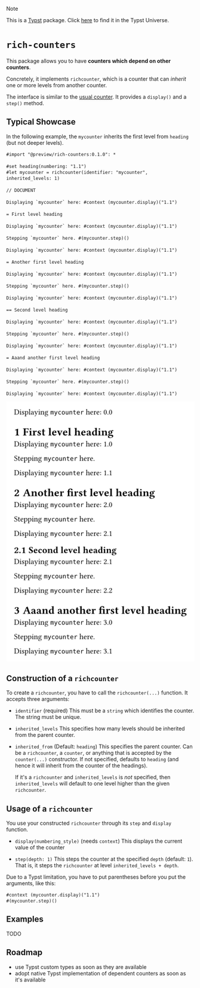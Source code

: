 > [!NOTE]
> This is a [Typst](https://typst.app/) package. Click [here](https://typst.app/universe/package/rich-counters/) to find it in the Typst Universe.

# `rich-counters`

This package allows you to have **counters which depend on other counters**.

Concretely, it implements `richcounter`, which is a counter that can _inherit_ one or more levels from another counter.

The interface is similar to the [usual counter](https://typst.app/docs/reference/introspection/counter/).
It provides a `display()` and a `step()` method.

## Typical Showcase

In the following example, the `mycounter` inherits the first level from `heading` (but not deeper levels).
```typ
#import "@preview/rich-counters:0.1.0": *

#set heading(numbering: "1.1")
#let mycounter = richcounter(identifier: "mycounter", inherited_levels: 1)

// DOCUMENT

Displaying `mycounter` here: #context (mycounter.display)("1.1")

= First level heading

Displaying `mycounter` here: #context (mycounter.display)("1.1")

Stepping `mycounter` here. #(mycounter.step)()

Displaying `mycounter` here: #context (mycounter.display)("1.1")

= Another first level heading

Displaying `mycounter` here: #context (mycounter.display)("1.1")

Stepping `mycounter` here. #(mycounter.step)()

Displaying `mycounter` here: #context (mycounter.display)("1.1")

== Second level heading

Displaying `mycounter` here: #context (mycounter.display)("1.1")

Stepping `mycounter` here. #(mycounter.step)()

Displaying `mycounter` here: #context (mycounter.display)("1.1")

= Aaand another first level heading

Displaying `mycounter` here: #context (mycounter.display)("1.1")

Stepping `mycounter` here. #(mycounter.step)()

Displaying `mycounter` here: #context (mycounter.display)("1.1")
```
![](example.png)

## Construction of a `richcounter`

To create a `richcounter`, you have to call the `richcounter(...)` function.
It accepts three arguments:

- `identifier` (required)
  This must be a `string` which identifies the counter. The string must be unique.

- `inherited_levels`
  This specifies how many levels should be inherited from the parent counter.

- `inherited_from` (Default: `heading`)
  This specifies the parent counter. Can be a `richcounter`, a `counter`, or anything that is accepted by the `counter(...)` constructor.
  If not specified, defaults to `heading` (and hence it will inherit from the counter of the headings).

  If it's a `richcounter` and `inherited_levels` is _not_ specified, then `inherited_levels` will default to one level higher than the given `richcounter`.

## Usage of a `richcounter`

You use your constructed `richcounter` through its `step` and `display` function.

- `display(numbering_style)` (needs `context`)
  This displays the current value of the counter

- `step(depth: 1)`
  This steps the counter at the specified `depth` (default: `1`).
  That is, it steps the `richcounter` at level `inherited_levels + depth`.
  

Due to a Typst limitation, you have to put parentheses before you put the arguments, like this:
```typ
#context (mycounter.display)("1.1")
#(mycounter.step)()
```
## Examples

TODO

## Roadmap

- use Typst custom types as soon as they are available
- adopt native Typst implementation of dependent counters as soon as it's available
